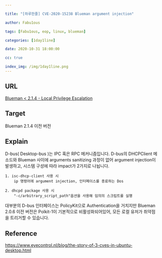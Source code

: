 ```yaml
---

title: "[하루한줄] CVE-2020-15238 Blueman argument injection"

author: Fabu1ous

tags: [Fabu1ous, eop, linux, blueman]

categories: [1day1line]

date: 2020-10-31 18:00:00

cc: true

index_img: /img/1day1line.png
---
```




## URL

[Blueman < 2.1.4 - Local Privilege Escalation](https://www.exploit-db.com/exploits/48963)



## Target

Blueman 2.1.4 이전 버전



## Explain

D-bus( Desktop-bus )는 IPC 혹은 RPC 메커니즘입니다. D-bus의 DHCPClient 메소드와 Blueman 사이에 arguments sanitizing 과정이 없어 argument injection이 발생하고, 시스템 구성에 따라 impact가 2가지로 나뉩니다. 

```
1. isc-dhcp-client 사용 시
	ip 명령어에 argument injection, 인터페이스를 종료하는 Dos

2. dhcpd package 사용 시
	"-c/arbitrary_script_path"옵션을 사용해 임의의 스크립트를 실행
```

대부분의  D-bus 인터페이스는 PolicyKit으로 Authentication을 거치지만 Blueman 2.0.6 이전 버전은 Polkit-1이 기본적으로 비활성화되어있어, 모든 로컬 유저가 취약점을 트리거할 수 있습니다. 



## Reference

https://www.eyecontrol.nl/blog/the-story-of-3-cves-in-ubuntu-desktop.html